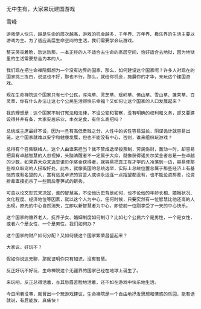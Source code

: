 无中生有，大家来玩建国游戏

雪峰


    游戏使人快乐，越是生命的层次越高，游戏的机会越多，千年界、万年界、极乐界的生活主要以游戏为主。为了适应高层生命空间的生活，我们需要学会玩游戏。

    整天哭丧着脸，愁这愁那，一本正经的人不适合去生命的高层空间，恰好适合去地狱，因为地狱里的生活需要愁苦为本的人。

    我们现在把生命禅院假想为一个没有边界的国家，那么，如何建设这个国家呢？许多人对现在的国家挑三拣四，说这也不好，那也不行，那么，就给你机会，施展你的才华，来玩这个建国游戏。

    现在生命禅院这个国家只有七个公民，浑沌草、灵芝草、瑶岭草、佛山草、雪山草、蓬莱草、百灵草，你有什么办法让这七个公民生活得快乐幸福？又如何让这个国家的人口发展起来？

    我的理想是：这个国家不制订宪法和法律，不设公安和警察，没有明确的权利和义务，却又要建设得井井有条，大家安居乐业，丰衣足食，有什么高招吗？

    总统或主席最好不设，因为一旦有高低贵贱之分，人性中的劣性容易滋长，阴谋诡计就容易出笼，这个国家就难以安宁和健康发展，但也不能没有中心，否则，谁来组织玩游戏？

    总得有个召集联络人，这个人由谁来担当？我不赞成选举投票制，劳民伤财，轰动一时，却容易把具有卓越智慧的人忽视掉，头脑清醒者不一定属于大众，就像获得诺贝尔奖金者总是一些卓越的少数，如果靠大众来选举诺贝尔奖金获得者，就容易把真正有才学的人冷落到一边，容易使那些哗众取宠的人捞取好处，此外，就像美国的总统选举，实际上总统位置总属于那些经济上有基础的或有名望的人，富有远见卓识的穷苦人或许永远连一点指望都没有，也不能论资排辈，论资排辈直接扼杀了一些雨后春笋式的新秀。

    可否以论文形式来决定，谁的智慧高，不论他历史背景如何，也不论他的年龄长相、婚姻状况、文化程度、经济地位等因素，就以这个人为中心，任何时候，只要突然有一位智慧比他还高的人出现，原先的中心自然消失，立即以新智慧者为中心，即使前一位刚享受了一天的中心快乐。

    这个国家的赡养老人，抚养子女、婚姻制度如何制订？比如七个公民六个是男性，一个是女性，或者六个是女性，一个是男性，我们如何办？

    这个国家的财产如何分配？又如何使这个国家繁荣昌盛起来？

    大家说，好玩不？

    假如你说这无聊，那就证明你只有知识，没有智慧。

    反正好玩不好玩，生命禅院这个无疆界的国家已经在地球上诞生了。

    来玩吧，反正总得活着，与其愁眉苦脸地活着，还不如在游戏中快乐地生活。

    今日闲着没事，就冒出一个玩游戏建议，生命禅院是一个自由地抒发思想和情感的乐园，能有话就说，有屁能放，真痛快！



